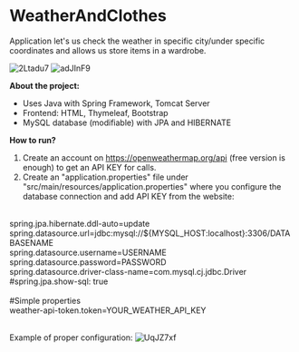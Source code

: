 # WeatherAndClothes
Application let's us check the weather in specific city/under specific coordinates and allows us store items in a wardrobe.

![2Ltadu7](https://github.com/Salonce/WeatherAndClothes/assets/27849647/b6cec21b-384e-4040-a15a-d71dcf811bd2)
![adJInF9](https://github.com/Salonce/WeatherAndClothes/assets/27849647/b05f0507-b446-4035-ad84-f5f3e2aab81a)

<b> About the project: </b>
- Uses Java with Spring Framework, Tomcat Server
- Frontend: HTML, Thymeleaf, Bootstrap 
- MySQL database (modifiable) with JPA and HIBERNATE


<b>How to run?</b> <br>
1. Create an account on https://openweathermap.org/api (free version is enough) to get an API KEY for calls.
2. Create an "application.properties" file under "src/main/resources/application.properties" where you configure the database connection and add API KEY from the website: <br>

<br>
spring.jpa.hibernate.ddl-auto=update <br>
spring.datasource.url=jdbc:mysql://${MYSQL_HOST:localhost}:3306/DATABASENAME  <br>
spring.datasource.username=USERNAME <br>
spring.datasource.password=PASSWORD <br>
spring.datasource.driver-class-name=com.mysql.cj.jdbc.Driver <br>
#spring.jpa.show-sql: true <br>
<br>
#Simple properties <br>
weather-api-token.token=YOUR_WEATHER_API_KEY

<br>Example of proper configuration:
![UqJZ7xf](https://github.com/Salonce/WeatherAndClothes/assets/27849647/eb7f8780-b428-42cd-935a-ee69e50ec934)




